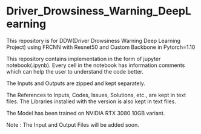 # Driver_Drowsiness_Warning_DeepLearning
This repository is for DDW(Driver Drowsiness Warning Deep Learning Project) using FRCNN with Resnet50 and Custom Backbone in Pytorch=1.10

This repository contains implementation in the form of jupyter notebook(.ipynb). Every cell in the notebook has information comments which can help the user to understand the code better.

The Inputs and Outputs are zipped and kept separately.

The References to Inputs, Codes, Issues, Solutions, etc., are kept in text files. The Libraries installed with the version is also kept in text files.

The Model has been trained on NVIDIA RTX 3080 10GB variant.

Note : The Input and Output Files will be added soon.
